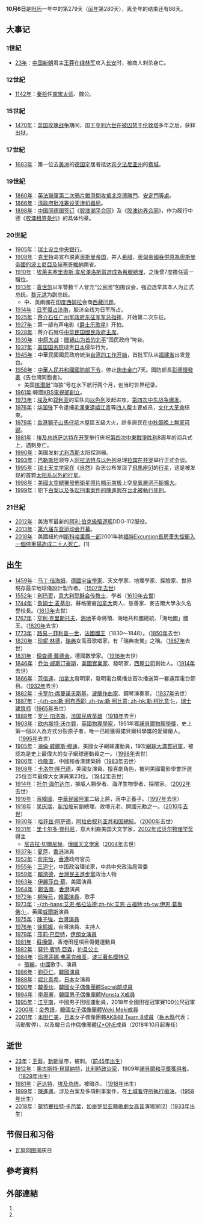 **10月6日**是[阳历](../Page/阳历.md "wikilink")一年中的第279天（[闰年](../Page/闰年.md "wikilink")第280天），离全年的结束还有86天。

## 大事记

### 1世紀

  - [23年](https://zh.wikipedia.org/wiki/23年 "wikilink")：[中国](https://zh.wikipedia.org/wiki/中国 "wikilink")[新朝](../Page/新朝.md "wikilink")君主[王莽](../Page/王莽.md "wikilink")在[绿林军](../Page/绿林军.md "wikilink")攻入[长安](../Page/长安.md "wikilink")时，被商人刺杀身亡。

### 12世紀

  - [1142年](https://zh.wikipedia.org/wiki/1142年 "wikilink")：[秦桧](../Page/秦桧.md "wikilink")任[南宋](../Page/南宋.md "wikilink")[太师](https://zh.wikipedia.org/wiki/三师 "wikilink")、魏公。

### 15世紀

  - [1470年](https://zh.wikipedia.org/wiki/1470年 "wikilink")：[英国](https://zh.wikipedia.org/wiki/英国 "wikilink")[玫瑰战争](../Page/玫瑰战争.md "wikilink")期间，国王[亨利六世在被囚禁于](../Page/亨利六世_\(英格兰\).md "wikilink")[伦敦塔](../Page/伦敦塔.md "wikilink")多年之后，获释出狱。

### 17世紀

  - [1683年](https://zh.wikipedia.org/wiki/1683年 "wikilink")：第一位去[美洲](../Page/美洲.md "wikilink")的[德国](../Page/德国.md "wikilink")定居者抵达[宾夕法尼亚州](../Page/宾夕法尼亚州.md "wikilink")的[费城](../Page/費城.md "wikilink")。

### 19世紀

  - [1860年](../Page/1860年.md "wikilink")：[英法聯軍](https://zh.wikipedia.org/wiki/英法聯軍 "wikilink")[第二次鴉片戰爭間攻抵](https://zh.wikipedia.org/wiki/第二次鴉片戰爭 "wikilink")[北京](https://zh.wikipedia.org/wiki/北京 "wikilink")[德勝門](../Page/德胜门_\(北京\).md "wikilink")、[安定門等處](https://zh.wikipedia.org/wiki/安定门_\(北京\) "wikilink")。
  - [1866年](../Page/1866年.md "wikilink")：[清政府批准筹设](https://zh.wikipedia.org/wiki/清政府 "wikilink")[天津机器局](https://zh.wikipedia.org/wiki/北洋机器局 "wikilink")。
  - [1898年](../Page/1898年.md "wikilink")：[中国同德国签订](https://zh.wikipedia.org/wiki/清政府 "wikilink")《[胶澳潮平合同](https://zh.wikipedia.org/wiki/胶澳潮平合同 "wikilink")》及《[胶澳边界合同](https://zh.wikipedia.org/wiki/胶澳边界合同 "wikilink")》，作为履行中德《[胶澳租界条约](https://zh.wikipedia.org/wiki/胶澳租界条约 "wikilink")》的具体约章。

### 20世紀

  - [1905年](../Page/1905年.md "wikilink")：[瑞士设立](https://zh.wikipedia.org/wiki/瑞士 "wikilink")[中央银行](../Page/中央银行.md "wikilink")。
  - [1908年](../Page/1908年.md "wikilink")：[克里特](../Page/克里特.md "wikilink")岛宣布脱离[奥斯曼帝国](../Page/奥斯曼帝国.md "wikilink")，并入[希腊](../Page/希腊.md "wikilink")，[奥匈帝國吞併原為奧斯曼帝國的](https://zh.wikipedia.org/wiki/奥匈帝國 "wikilink")[波士尼亞及](https://zh.wikipedia.org/wiki/波士尼亞 "wikilink")[赫塞哥維納](../Page/赫塞哥維納.md "wikilink")兩省。
  - [1910年](../Page/1910年.md "wikilink")：[埃萊夫塞里奧斯·韋尼澤洛斯當選成為](../Page/埃莱夫塞里奥斯·韦尼泽洛斯.md "wikilink")[希臘總理](../Page/希腊总理列表.md "wikilink")，之後曾7度擔任這一職位。
  - [1913年](../Page/1913年.md "wikilink")：[袁世凯](../Page/袁世凯.md "wikilink")以军警数千人冒充“公民团”包围议会，强迫选举其本人为正式总统，[黎元洪](../Page/黎元洪.md "wikilink")为副总统。
      - 中、英兩國在[印度](../Page/印度.md "wikilink")[西姆拉](../Page/西姆拉.md "wikilink")会商[西藏问题](../Page/西藏问题.md "wikilink")。
  - [1914年](../Page/1914年.md "wikilink")：[日军侵占](https://zh.wikipedia.org/wiki/日军 "wikilink")[济南](https://zh.wikipedia.org/wiki/济南 "wikilink")，胶济全线为日军所占。
  - [1925年](../Page/1925年.md "wikilink")：[蒋介石任](https://zh.wikipedia.org/wiki/蒋介石 "wikilink")[广州军政府东征军军总指挥](../Page/國民政府.md "wikilink")，开始第二次东征。
  - [1927年](../Page/1927年.md "wikilink")：第一部有声电影《[爵士乐歌星](../Page/爵士乐歌星.md "wikilink")》开拍。
  - [1928年](../Page/1928年.md "wikilink")：蒋介石就任[中华民国](https://zh.wikipedia.org/wiki/中华民国 "wikilink")[國民政府主席](../Page/國民政府主席.md "wikilink")。
  - [1930年](../Page/1930年.md "wikilink")：[中原大战](https://zh.wikipedia.org/wiki/中原大战 "wikilink")：[閻锡山为首的](../Page/阎锡山.md "wikilink")[北平](https://zh.wikipedia.org/wiki/北平 "wikilink")“国民政府”垮台。
  - [1937年](../Page/1937年.md "wikilink")：[美国国务院](../Page/美国国务院.md "wikilink")谴责[日本](../Page/日本.md "wikilink")侵华行为。
  - [1945年](../Page/1945年.md "wikilink")：中華民國國民政府統治[台湾的工作开始](https://zh.wikipedia.org/wiki/台湾 "wikilink")，首批军队从[福建省](../Page/福建省.md "wikilink")出发登台。
  - [1958年](../Page/1958年.md "wikilink")：[中華人民共和國國防部下令](https://zh.wikipedia.org/wiki/中華人民共和國國防部 "wikilink")，停止[炮击金门](../Page/金门炮战.md "wikilink")7天。國防部長[彭德懷發表](https://zh.wikipedia.org/wiki/彭德懷 "wikilink")《告台灣同胞書》。
      - 美国[核潜艇](../Page/核子動力潛艇.md "wikilink")“海狼”号在水下航行两个月，创当时世界纪录。
  - [1961年](../Page/1961年.md "wikilink"):韓國[KBS電視部創立](../Page/韓國放送公社.md "wikilink")。
  - [1973年](../Page/1973年.md "wikilink")：[埃及](../Page/埃及.md "wikilink")和[叙利亚](../Page/叙利亚.md "wikilink")的军队向[以色列](../Page/以色列.md "wikilink")发起进攻，[第四次中东战争爆发](../Page/贖罪日戰爭.md "wikilink")。
  - [1976年](../Page/1976年.md "wikilink")：[华国锋](../Page/华国锋.md "wikilink")下令逮捕[毛澤東遺孀](https://zh.wikipedia.org/wiki/毛澤東 "wikilink")[江青](../Page/江青.md "wikilink")等[四人帮](../Page/四人帮.md "wikilink")主要成员，[文化大革命](../Page/文化大革命.md "wikilink")结束。
  - [1979年](../Page/1979年.md "wikilink")：[香港](../Page/香港.md "wikilink")[獅子山](../Page/獅子山_\(香港\).md "wikilink")[馬仔坑](../Page/馬仔坑.md "wikilink")木屋區五級大火，許多居民在[中秋節晚上無家可歸](https://zh.wikipedia.org/wiki/中秋節 "wikilink")。
  - [1981年](../Page/1981年.md "wikilink")：[埃及总统](https://zh.wikipedia.org/wiki/埃及总统 "wikilink")[萨达特在](https://zh.wikipedia.org/wiki/萨达特 "wikilink")[开罗](../Page/开罗.md "wikilink")举行庆祝[第四次中東戰爭胜利](../Page/贖罪日戰爭.md "wikilink")8周年的阅兵式上，遇刺身亡。
  - [1990年](../Page/1990年.md "wikilink")：美国发射[尤利西斯](../Page/尤利西斯.md "wikilink")太阳探测器。
  - [1993年](../Page/1993年.md "wikilink")：[巴勒斯坦](../Page/巴勒斯坦.md "wikilink")领导人[阿拉法特与](../Page/亚西尔·阿拉法特.md "wikilink")[以色列](../Page/以色列.md "wikilink")总理[拉宾在](../Page/伊扎克·拉宾.md "wikilink")[开罗](../Page/开罗.md "wikilink")举行正式会谈。
  - [1995年](../Page/1995年.md "wikilink")：[瑞士天文学家在](https://zh.wikipedia.org/wiki/瑞士 "wikilink")《[自然](https://zh.wikipedia.org/wiki/自然_\(雜誌\) "wikilink")》杂志公布发现了[飛馬座51](../Page/飛馬座51.md "wikilink")的[行星](../Page/行星.md "wikilink")，这是被发现的首颗[太阳系以外的行星](https://zh.wikipedia.org/wiki/太阳系 "wikilink")。
  - [1998年](../Page/1998年.md "wikilink")：[美國太空總署發佈衛星照片顯示](../Page/美国国家航空航天局.md "wikilink")[南极](../Page/南极.md "wikilink")上空[臭氧層洞不斷擴大](https://zh.wikipedia.org/wiki/臭氧層 "wikilink")。
  - [1999年](../Page/1999年.md "wikilink")：犯下[白案以及多起刑事案件的](../Page/白曉燕命案.md "wikilink")[陳進興在](https://zh.wikipedia.org/wiki/陳進興_\(台灣罪犯\) "wikilink")[台北被執行](../Page/臺北市.md "wikilink")[死刑](../Page/死刑.md "wikilink")。

### 21世紀

  - [2012年](../Page/2012年.md "wikilink")：美海军最新的[阿利·伯克級驅逐艦](../Page/阿利·伯克級驅逐艦.md "wikilink")DDG-112服役。
  - [2013年](../Page/2013年.md "wikilink")：[第六届东亚运动会开幕](https://zh.wikipedia.org/wiki/第六届东亚运动会 "wikilink")。
  - [2018年](../Page/2018年.md "wikilink")：美國紐約州[斯科哈里縣一部](https://zh.wikipedia.org/wiki/斯科哈里縣 "wikilink")2001年款[福特Excursion長房車失控衝入一個停車場造成二十人死亡](https://zh.wikipedia.org/wiki/福特 "wikilink")。\[1\]

## 出生

  - [1459年](https://zh.wikipedia.org/wiki/1459年 "wikilink")：[马丁·倍海姆](../Page/马丁·倍海姆.md "wikilink")，[德國宇宙學家](https://zh.wikipedia.org/wiki/德國 "wikilink")、天文學家、地理學家、探險家、世界現存最早地球儀設計製作者。（[1507年去世](https://zh.wikipedia.org/wiki/1507年 "wikilink")）
  - [1552年](https://zh.wikipedia.org/wiki/1552年 "wikilink")：[利玛窦](../Page/利玛窦.md "wikilink")，[意大利](../Page/意大利.md "wikilink")[耶稣会](../Page/耶稣会.md "wikilink")[传教士](../Page/传教士.md "wikilink")、學者（[1610年去世](https://zh.wikipedia.org/wiki/1610年 "wikilink")）
  - [1744年](https://zh.wikipedia.org/wiki/1744年 "wikilink")：[詹姆士·麦基尔](https://zh.wikipedia.org/wiki/詹姆士·麦基尔 "wikilink")，蘇格蘭裔[加拿大](../Page/加拿大.md "wikilink")商人、慈善家、麥吉爾大學永久名譽校長。（[1813年](../Page/1813年.md "wikilink")去世）
  - [1767年](https://zh.wikipedia.org/wiki/1767年 "wikilink")：[亨利·克里斯托夫](https://zh.wikipedia.org/wiki/亨利·克里斯托夫 "wikilink")，[海地](../Page/海地.md "wikilink")革命將領、海地共和國總統、「海地國」國王。（[1820年](../Page/1820年.md "wikilink")去世）
  - [1773年](../Page/1773年.md "wikilink")：[路易－菲利普一世](https://zh.wikipedia.org/wiki/路易－菲利普一世 "wikilink")，[法國國王](https://zh.wikipedia.org/wiki/法國 "wikilink")（1830～1848）。（[1850年](../Page/1850年.md "wikilink")去世）
  - [1820年](../Page/1820年.md "wikilink")：[珍妮·林德](../Page/珍妮·林德.md "wikilink")，[瑞典](../Page/瑞典.md "wikilink")女高音歌唱家，有「瑞典夜鶯」之稱。（[1887年](../Page/1887年.md "wikilink")去世）
  - [1831年](https://zh.wikipedia.org/wiki/1831年 "wikilink")：[理查德·戴德金](../Page/理查德·戴德金.md "wikilink")，德國數學家。（[1916年](../Page/1916年.md "wikilink")去世）
  - [1846年](https://zh.wikipedia.org/wiki/1846年 "wikilink")：[乔治·威斯汀豪斯](../Page/乔治·威斯汀豪斯.md "wikilink")，[美國實業家](https://zh.wikipedia.org/wiki/美國 "wikilink")、發明家，[西屋公司](../Page/西屋公司.md "wikilink")創始人。（[1914年](../Page/1914年.md "wikilink")去世）
  - [1866年](../Page/1866年.md "wikilink")：[范信達](https://zh.wikipedia.org/wiki/范信達 "wikilink")，[加拿大](../Page/加拿大.md "wikilink")發明家，發明電台廣播並首次播送第一套遠距電台節目。（[1932年](../Page/1932年.md "wikilink")去世）
  - [1882年](../Page/1882年.md "wikilink")：[卡罗尔·席曼诺夫斯基](../Page/卡罗尔·席曼诺夫斯基.md "wikilink")，[波蘭作曲家](https://zh.wikipedia.org/wiki/波蘭 "wikilink")、鋼琴演奏家。（[1937年](../Page/1937年.md "wikilink")去世）
  - [1887年](../Page/1887年.md "wikilink")：[-{zh-cn:勒·柯布西耶; zh-tw:勒·柯比意; zh-hk:勒·柯比意;}-](../Page/勒·柯布西耶.md "wikilink")，[瑞士](https://zh.wikipedia.org/wiki/瑞士 "wikilink")[建筑师](../Page/建筑师.md "wikilink")（[1965年](../Page/1965年.md "wikilink")去世）
  - [1888年](../Page/1888年.md "wikilink")：[罗兰·加洛斯](../Page/罗兰·加洛斯.md "wikilink")，[法国民族英雄](https://zh.wikipedia.org/wiki/法国 "wikilink")（[1918年](../Page/1918年.md "wikilink")去世）
  - [1903年](../Page/1903年.md "wikilink")：[欧内斯特·沃尔顿](../Page/欧内斯特·沃尔顿.md "wikilink")，[英國物理學家](https://zh.wikipedia.org/wiki/英國 "wikilink")，1951年獲[諾貝爾物理學獎](https://zh.wikipedia.org/wiki/諾貝爾物理學獎 "wikilink")，史上第一個以人為方式分裂原子者，唯一已經獲得諾貝爾科學獎的愛爾蘭人。（[1995年](../Page/1995年.md "wikilink")去世）
  - [1905年](../Page/1905年.md "wikilink")：[海倫·威爾斯·穆迪](../Page/海倫·威爾斯·穆迪.md "wikilink")，美國女子網球運動員，19次[網球大滿貫冠軍](https://zh.wikipedia.org/wiki/網球大滿貫 "wikilink")，被認為是史上最偉大的女子網球運動員之一。（[1998年](../Page/1998年.md "wikilink")去世）
  - [1906年](../Page/1906年.md "wikilink")：[徐敬直](../Page/徐敬直.md "wikilink")，中國和香港建築師（[1983年](../Page/1983年.md "wikilink")去世）
  - [1908年](../Page/1908年.md "wikilink")：[卡洛尔·隆巴德](../Page/卡洛尔·隆巴德.md "wikilink")，美國女演員，擅喜劇角色，被列美國電影學會評選25位百年最偉大女演員第23位。（[1942年](../Page/1942年.md "wikilink")去世）
  - [1914年](../Page/1914年.md "wikilink")：[托尔·海尔达尔](../Page/托尔·海尔达尔.md "wikilink")，挪威人類學者、海洋生物學者、探險家。（[2002年](../Page/2002年.md "wikilink")去世）
  - [1916年](../Page/1916年.md "wikilink")：[蔣緯國](../Page/蔣緯國.md "wikilink")，[中華民國陸軍](../Page/中華民國陸軍.md "wikilink")二級上將，蔣中正養子。（[1997年](../Page/1997年.md "wikilink")去世）
  - [1918年](../Page/1918年.md "wikilink")：[吴庆瑞](../Page/吴庆瑞.md "wikilink")，[新加坡](../Page/新加坡.md "wikilink")前副總理，政壇元老、開國元勳之一。（[2010年去世](https://zh.wikipedia.org/wiki/2010年 "wikilink")）
  - [1930年](../Page/1930年.md "wikilink")：[哈菲兹·阿萨德](../Page/哈菲兹·阿萨德.md "wikilink")，[阿拉伯叙利亚共和国總統](https://zh.wikipedia.org/wiki/阿拉伯叙利亚共和国 "wikilink")。（[2000年](../Page/2000年.md "wikilink")去世）
  - [1931年](../Page/1931年.md "wikilink")：[里卡尔多·贾科尼](../Page/里卡尔多·贾科尼.md "wikilink")，意大利裔美国天文学家，[2002年](../Page/2002年.md "wikilink")[诺贝尔物理学奖](../Page/诺贝尔物理学奖.md "wikilink")得主
      - [尼古拉·切爾尼赫](../Page/尼古拉·切爾尼赫.md "wikilink")，[俄國天文學家](https://zh.wikipedia.org/wiki/俄國 "wikilink")（[2004年](../Page/2004年.md "wikilink")去世）
  - [1937年](../Page/1937年.md "wikilink")：[夏萍](../Page/夏萍.md "wikilink")，[香港](../Page/香港.md "wikilink")演員
  - [1952年](../Page/1952年.md "wikilink")：[俞宗怡](../Page/俞宗怡.md "wikilink")，[香港](../Page/香港.md "wikilink")政府官员
  - [1955年](../Page/1955年.md "wikilink")：[王沪宁](../Page/王沪宁.md "wikilink")，中国政治理论家，中共中央政治局常委
  - [1959年](../Page/1959年.md "wikilink")：[賴清德](../Page/賴清德.md "wikilink")，[台灣](https://zh.wikipedia.org/wiki/台灣 "wikilink")[民主進步黨](../Page/民主進步黨.md "wikilink")政治人物
  - [1963年](../Page/1963年.md "wikilink")：[伊麗莎白·蘇](../Page/伊麗莎白·蘇.md "wikilink")，美國演員
  - [1964年](../Page/1964年.md "wikilink")：[鄭浩南](../Page/鄭浩南.md "wikilink")，[香港](../Page/香港.md "wikilink")演員
  - [1972年](../Page/1972年.md "wikilink")：[柳時元](../Page/柳時元.md "wikilink")，[韓國演員](https://zh.wikipedia.org/wiki/韓國 "wikilink")、歌手
  - [1973年](../Page/1973年.md "wikilink")：[-{zh-hans:艾恩·格拉法德;zh-hk:艾恩·古福特;zh-tw:伊恩·葛魯佛;}-](../Page/艾恩·古福特.md "wikilink")，英國[威爾斯](../Page/威爾斯.md "wikilink")演員
  - [1975年](../Page/1975年.md "wikilink")：[陳子強](../Page/陳子強.md "wikilink")，[台灣演員](https://zh.wikipedia.org/wiki/台灣 "wikilink")
  - [1976年](../Page/1976年.md "wikilink")：[徐熙媛](../Page/徐熙媛.md "wikilink")，台灣演員、主持人
  - [1979年](../Page/1979年.md "wikilink")：[莎莉·巴亞特](../Page/莎莉·巴亞特.md "wikilink")，[伊朗女演員](https://zh.wikipedia.org/wiki/伊朗 "wikilink")
  - [1981年](../Page/1981年.md "wikilink")：[蘇樺偉](../Page/蘇樺偉.md "wikilink")，香港田徑項目傷健運動員
  - [1982年](../Page/1982年.md "wikilink")：[努兒·賓特·亞森](../Page/努兒·賓特·亞森公主.md "wikilink")，[約旦公主](https://zh.wikipedia.org/wiki/約旦 "wikilink")
  - [1984年](../Page/1984年.md "wikilink")：[玛德莲娜·弗莱克维亚](../Page/玛德莲娜·弗莱克维亚.md "wikilink")，[波兰著名模特兒](https://zh.wikipedia.org/wiki/波兰 "wikilink")
      - [張翰](https://zh.wikipedia.org/wiki/张翰_\(中国演员\) "wikilink")，[中國](../Page/中國.md "wikilink")歌手、演員
  - [1986年](../Page/1986年.md "wikilink")：[劉亞仁](../Page/劉亞仁.md "wikilink")，[韓國演員](https://zh.wikipedia.org/wiki/韓國 "wikilink")
  - [1988年](../Page/1988年.md "wikilink")：[堀北真希](../Page/堀北真希.md "wikilink")，[日本](../Page/日本.md "wikilink")女演員
  - [1990年](../Page/1990年.md "wikilink")：[韓善伙](../Page/韓善伙.md "wikilink")，[韓國女子偶像團體](https://zh.wikipedia.org/wiki/韓國 "wikilink")[Secret前成員](../Page/Secret_\(組合\).md "wikilink")
  - [1994年](../Page/1994年.md "wikilink")：[李周憲](../Page/李周憲.md "wikilink")，[韓國男子偶像團體](https://zh.wikipedia.org/wiki/韓國 "wikilink")[Monsta X成員](https://zh.wikipedia.org/wiki/Monsta_X "wikilink")
  - [1995年](../Page/1995年.md "wikilink")：[江亨南](../Page/江亨南.md "wikilink")，中國男子田徑運動員，2018年全國田徑冠軍賽100公尺冠軍
  - [2000年](../Page/2000年.md "wikilink")：[金秀璟](https://zh.wikipedia.org/wiki/金秀璟 "wikilink")，[韓國女子偶像團體](https://zh.wikipedia.org/wiki/韓國 "wikilink")[Weki Meki成員](../Page/Weki_Meki.md "wikilink")
  - [2001年](../Page/2001年.md "wikilink")：[本田仁美](../Page/本田仁美.md "wikilink")，[日本](../Page/日本.md "wikilink")女子偶像團體[AKB48 Team 8成員](https://zh.wikipedia.org/wiki/AKB48_Team_8 "wikilink")（[栃木縣](../Page/栃木縣.md "wikilink")代表；活動暫停）、以及韓日合作偶像團體[IZ\*ONE](../Page/IZ*ONE.md "wikilink")成員（2018年10月起專任）

## 逝世

  - [23年](https://zh.wikipedia.org/wiki/23年 "wikilink")：[王莽](../Page/王莽.md "wikilink")，[新朝](../Page/新朝.md "wikilink")皇帝，被刺。（[前45年出生](https://zh.wikipedia.org/wiki/前45年 "wikilink")）
  - [1912年](../Page/1912年.md "wikilink")：[奧古斯特·貝爾納特](https://zh.wikipedia.org/wiki/奥古斯特·贝尔纳特 "wikilink")，[比利時政治家](https://zh.wikipedia.org/wiki/比利時 "wikilink")，1909年[諾貝爾和平獎獲得者](https://zh.wikipedia.org/wiki/諾貝爾和平獎 "wikilink")。（[1829年](../Page/1829年.md "wikilink")出生）
  - [1981年](../Page/1981年.md "wikilink")：[萨达特](https://zh.wikipedia.org/wiki/萨达特 "wikilink")，[埃及总统](https://zh.wikipedia.org/wiki/埃及总统 "wikilink")，被暗杀。（[1918年](../Page/1918年.md "wikilink")出生）
  - [1999年](../Page/1999年.md "wikilink")：[陳進興](https://zh.wikipedia.org/wiki/陳進興_\(台灣罪犯\) "wikilink")，涉及白案及多項刑事案件，在[土城看守所執行槍決](../Page/法務部矯正署臺北看守所.md "wikilink")。（[1958年](../Page/1958年.md "wikilink")出生）
  - [2018年](../Page/2018年.md "wikilink")：[蒙特賽拉特·卡芭葉](../Page/蒙特賽拉特·卡芭葉.md "wikilink")，[加泰罗尼亚](../Page/加泰罗尼亚.md "wikilink")籍[歌劇](https://zh.wikipedia.org/wiki/歌劇 "wikilink")[女高音](../Page/女高音.md "wikilink")演唱家\[2\]（[1933年](../Page/1933年.md "wikilink")出生）

## 节假日和习俗

  - [瓦努阿图](../Page/瓦努阿图.md "wikilink")国庆日

## 參考資料

## 外部連結

1.
2.